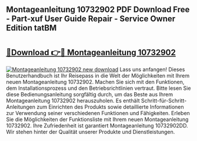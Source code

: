 ## Montageanleitung 10732902 PDF Download Free - Part-xuf User Guide Repair - Service Owner Edition tatBM

# <h2><a href="http://df6cuso.blite.top/?on=Montageanleitung+10732902">🔗Download 👉🔴 Montageanleitung 10732902</a></h2>

[![Montageanleitung 10732902 new download](https://i.imgur.com/lujVjoI.png)](http://df6cuso.blite.top/?on=Montageanleitung+10732902)
Lass uns anfangen! Dieses Benutzerhandbuch ist Ihr Reisepass in die Welt der Möglichkeiten mit Ihrem neuen Montageanleitung 10732902. Machen Sie sich mit den Funktionen, dem Installationsprozess und den Betriebsrichtlinien vertraut. Bitte lesen Sie diese Bedienungsanleitung sorgfältig durch, um das Beste aus Ihrem Montageanleitung 10732902 herauszuholen. Es enthält Schritt-für-Schritt-Anleitungen zum Einrichten des Produkts sowie detaillierte Informationen zur Verwendung seiner verschiedenen Funktionen und Fähigkeiten. Erleben Sie die Möglichkeiten der Funktionsliste mit Ihrem neuen Montageanleitung 10732902. Ihre Zufriedenheit ist garantiert Montageanleitung 10732902DD. Wir stehen hinter der Qualität unserer Produkte und Dienstleistungen.
